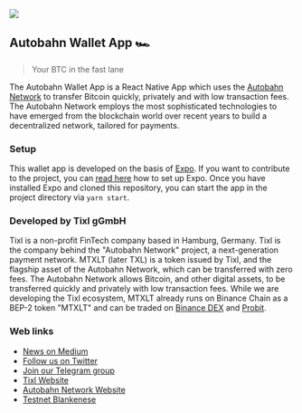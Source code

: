 ![](https://autobahn.network/images/og-image-default.jpg)
## Autobahn Wallet App 🏎
> Your BTC in the fast lane

The Autobahn Wallet App is a React Native App which uses the [Autobahn Network](https://autobahn.network/) to transfer Bitcoin quickly, privately and with low transaction fees.
The Autobahn Network employs the most sophisticated technologies to have emerged from the blockchain world over recent years to build a decentralized network, tailored for payments.

### Setup
This wallet app is developed on the basis of [Expo](https://expo.io/).
If you want to contribute to the project, you can [read here](https://expo.io/learn) how to set up Expo. Once you have installed Expo and cloned this repository, you can start the app in the project directory via ``yarn start``.

### Developed by Tixl gGmbH
Tixl is a non-profit FinTech company based in Hamburg, Germany. Tixl is the company behind the "Autobahn Network" project, a next-generation payment network. MTXLT (later TXL) is a token issued by Tixl, and the flagship asset of the Autobahn Network, which can be transferred with zero fees. The Autobahn Network allows Bitcoin, and other digital assets, to be transferred quickly and privately with low transaction fees.
While we are developing the Tixl ecosystem, MTXLT already runs on Binance Chain as a BEP-2 token "MTXLT" and can be traded on [Binance DEX](https://www.binance.org/en/trade/MTXLT-286_BNB) and [Probit](https://www.probit.com/app/exchange/MTXLT-BTC).


### Web links
- [News on Medium](https://medium.com/tixlcurrency)
- [Follow us on Twitter](https://twitter.com/tixlcurrency)
- [Join our Telegram group](https://t.me/tixlcurrency)
- [Tixl Website](https://tixl.me)
- [Autobahn Network Website](https://autobahn.network)
- [Testnet Blankenese](https://testmet.autobahn.network)
